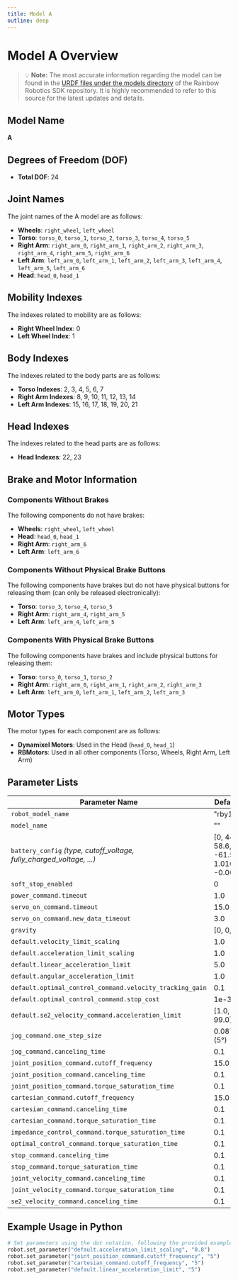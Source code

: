 ```yaml
---
title: Model A
outline: deep
---
```


# Model A Overview

> :bulb: **Note:** The most accurate information regarding the model can be found in the [URDF files under the models directory](https://github.com/RainbowRobotics/rby1-sdk/blob/v0.4.1/models/rby1a/urdf/model.urdf) of the Rainbow Robotics SDK repository. It is highly recommended to refer to this source for the latest updates and details.

## Model Name
**A**

## Degrees of Freedom (DOF)
- **Total DOF**: 24

## Joint Names

The joint names of the A model are as follows:

- **Wheels**: `right_wheel`, `left_wheel`
- **Torso**: `torso_0`, `torso_1`, `torso_2`, `torso_3`, `torso_4`, `torso_5`
- **Right Arm**: `right_arm_0`, `right_arm_1`, `right_arm_2`, `right_arm_3`, `right_arm_4`, `right_arm_5`, `right_arm_6`
- **Left Arm**: `left_arm_0`, `left_arm_1`, `left_arm_2`, `left_arm_3`, `left_arm_4`, `left_arm_5`, `left_arm_6`
- **Head**: `head_0`, `head_1`

## Mobility Indexes
The indexes related to mobility are as follows:

- **Right Wheel Index**: 0
- **Left Wheel Index**: 1

## Body Indexes
The indexes related to the body parts are as follows:

- **Torso Indexes**: 2, 3, 4, 5, 6, 7
- **Right Arm Indexes**: 8, 9, 10, 11, 12, 13, 14
- **Left Arm Indexes**: 15, 16, 17, 18, 19, 20, 21

## Head Indexes
The indexes related to the head parts are as follows:
- **Head Indexes**: 22, 23

## Brake and Motor Information
### Components Without Brakes
The following components do not have brakes:
- **Wheels**: `right_wheel`, `left_wheel`
- **Head**: `head_0`, `head_1`
- **Right Arm**: `right_arm_6`
- **Left Arm**: `left_arm_6`

### Components Without Physical Brake Buttons
The following components have brakes but do not have physical buttons for releasing them (can only be released electronically):
- **Torso**: `torso_3`, `torso_4`, `torso_5`
- **Right Arm**: `right_arm_4`, `right_arm_5`
- **Left Arm**: `left_arm_4`, `left_arm_5`

### Components With Physical Brake Buttons
The following components have brakes and include physical buttons for releasing them:
- **Torso**: `torso_0`, `torso_1`, `torso_2`
- **Right Arm**: `right_arm_0`, `right_arm_1`, `right_arm_2`, `right_arm_3`
- **Left Arm**: `left_arm_0`, `left_arm_1`, `left_arm_2`, `left_arm_3`

## Motor Types
The motor types for each component are as follows:
- **Dynamixel Motors**: Used in the Head (`head_0`, `head_1`)
- **RBMotors**: Used in all other components (Torso, Wheels, Right Arm, Left Arm)


## Parameter Lists

| Parameter Name                                                        | Default Value                | Min Value          | Max Value          | Unit   |
|-----------------------------------------------------------------------|------------------------------|--------------------|--------------------|--------|
| `robot_model_name`                                                    | "rby1a"                      | -                  | -                  |        |
| `model_name`                                                          | ""                           | -                  | -                  |        |
| `battery_config` *(type, cutoff_voltage, fully_charged_voltage, ...)*  | [0, 44.7, 58.6, 1123.0, -61.587, 1.0168, -0.0045] | -  | -                  |        |
| `soft_stop_enabled`                                                   | 0                            | 0                  | 1                  |        |
| `power_command.timeout`                                               | 1.0                          | 0.0                | 10.0               | sec    |
| `servo_on_command.timeout`                                            | 15.0                         | 0.0                | 30.0               | sec    |
| `servo_on_command.new_data_timeout`                                   | 3.0                          | 0.0                | 10.0               | sec    |
| `gravity`                                                             | [0, 0, -9.8]                 | -                  | -                  | m/s²   |
| `default.velocity_limit_scaling`                                      | 1.0                          | 0.01               | 1.5                |        |
| `default.acceleration_limit_scaling`                                  | 1.0                          | 0.01               | 1.5                |        |
| `default.linear_acceleration_limit`                                   | 5.0                          | 0.01               | 10.0               |        |
| `default.angular_acceleration_limit`                                  | 1.0                          | 0.01               | 5.0                |        |
| `default.optimal_control_command.velocity_tracking_gain`              | 0.1                          | 1e-5               | 1.0                |        |
| `default.optimal_control_command.stop_cost`                           | 1e-3                         | 1e-6               | 1e9                |        |
| `default.se2_velocity_command.acceleration_limit`                     | [1.0, 5.0, 99.0]             | -                  | -                  |        |
| `jog_command.one_step_size`                                           | 0.087266463 (5°)             | 0.017453293 (1°)   | 0.17453293 (10°)   | rad    |
| `jog_command.canceling_time`                                          | 0.1                          | 1e-3               | 10.0               | sec    |
| `joint_position_command.cutoff_frequency`                             | 15.0                         | 1e-3               | 100.0              | Hz     |
| `joint_position_command.canceling_time`                               | 0.1                          | 1e-3               | 1.0                | sec    |
| `joint_position_command.torque_saturation_time`                       | 0.1                          | 1e-3               | 1.0                | sec    |
| `cartesian_command.cutoff_frequency`                                  | 15.0                         | 1e-3               | 100.0              | Hz     |
| `cartesian_command.canceling_time`                                    | 0.1                          | 1e-3               | 1.0                | sec    |
| `cartesian_command.torque_saturation_time`                            | 0.1                          | 1e-3               | 1.0                | sec    |
| `impedance_control_command.torque_saturation_time`                    | 0.1                          | 1e-3               | 1.0                | sec    |
| `optimal_control_command.torque_saturation_time`                      | 0.1                          | 1e-3               | 1.0                | sec    |
| `stop_command.canceling_time`                                         | 0.1                          | 1e-3               | 1.0                | sec    |
| `stop_command.torque_saturation_time`                                 | 0.1                          | 1e-3               | 1.0                | sec    |
| `joint_velocity_command.canceling_time`                               | 0.1                          | 1e-3               | 1.0                | sec    |
| `joint_velocity_command.torque_saturation_time`                       | 0.1                          | 1e-3               | 1.0                | sec    |
| `se2_velocity_command.canceling_time`                                 | 0.1                          | 1e-3               | 1.0                | sec    |

## Example Usage in Python

```python
# Set parameters using the dot notation, following the provided examples
robot.set_parameter("default.acceleration_limit_scaling", "0.8")
robot.set_parameter("joint_position_command.cutoff_frequency", "5")
robot.set_parameter("cartesian_command.cutoff_frequency", "5")
robot.set_parameter("default.linear_acceleration_limit", "5")
```